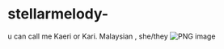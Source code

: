 # stellarmelody-
u can call me Kaeri or Kari. 
  Malaysian , she/they
  ![PNG image](https://github.com/stellarmelody/stellarmelody-/assets/123318172/7f1f720c-d7db-48d6-b109-0a4235ef1fdd)
